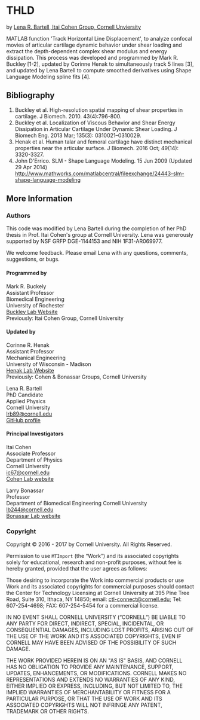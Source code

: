 # THLD
by [Lena R. Bartell, Itai Cohen Group, Cornell Unviersity](#authors)

MATLAB function 'Track Horizontal Line Displacement', to analyze confocal movies of articular cartilage dynamic behavior under shear loading and extract the depth-dependent complex shear modulus and energy dissipation. This process was developed and programmed by Mark R. Buckley [1-2], updated by Corinne Henak to simultaneously track 5 lines [3], and updated by Lena Bartell to compute smoothed derivatives using Shape Language Modeling spline fits [4].

## Bibliography

1. Buckley et al. High-resolution spatial mapping of shear properties in cartilage. J Biomech. 2010. 43(4):796-800.
2. Buckley et al. Localization of Viscous Behavior and Shear Energy Dissipation in Articular Cartilage Under Dynamic Shear Loading. J Biomech Eng. 2013 Mar; 135(3): 0310021–0310029.
3. Henak et al. Human talar and femoral cartilage have distinct mechanical properties near the articular surface. J Biomech. 2016 Oct; 49(14): 3320-3327.
4. John D'Errico. SLM - Shape Language Modeling. 15 Jun 2009 (Updated 29 Apr 2014) http://www.mathworks.com/matlabcentral/fileexchange/24443-slm-shape-language-modeling

## More Information

### Authors

This code was modified by Lena Bartell during the completion of her PhD thesis in Prof. Itai Cohen's group at Cornell University. Lena was generously supported by NSF GRFP DGE-1144153 and NIH 1F31-AR069977. 

We welcome feedback. Please email Lena with any questions, comments, suggestions, or bugs. 

#### Programmed by

Mark R. Buckely  
Assistant Professor  
Biomedical Engineering  
University of Rochester  
[Buckley Lab Website](https://www.urmc.rochester.edu/labs/buckley.aspx)  
Previously: Itai Cohen Group, Cornell University  

#### Updated by

Corinne R. Henak  
Assistant Professor  
Mechanical Engineering  
University of Wisconsin - Madison  
[Henak Lab Website](http://henaklab.engr.wisc.edu/)  
Previously: Cohen & Bonassar Groups, Cornell University  

Lena R. Bartell  
PhD Candidate  
Applied Physics  
Cornell University  
lrb89@cornell.edu  
[GitHub profile](https://github.com/lbartell)  

#### Principal Investigators

Itai Cohen  
Associate Professor  
Department of Physics  
Cornell University  
ic67@cornell.edu  
[Cohen Lab website](http://cohengroup.lassp.cornell.edu/)  

Larry Bonassar  
Professor  
Department of Biomedical Engineering
Cornell University  
lb244@cornell.edu  
[Bonassar Lab website](http://bonassar.research.engineering.cornell.edu/)

### Copyright
Copyright &copy; 2016 - 2017 by Cornell University. All Rights Reserved.
 
Permission to use `MTImport` (the “Work”) and its associated copyrights solely for educational, research and non-profit purposes, without fee is hereby granted, provided that the user agrees as follows:
 
Those desiring to incorporate the Work into commercial products or use Work and its associated copyrights for commercial purposes should contact the Center for Technology Licensing at Cornell University at 395 Pine Tree Road, Suite 310, Ithaca, NY 14850; email: ctl-connect@cornell.edu; Tel: 607-254-4698; FAX: 607-254-5454 for a commercial license.
 
IN NO EVENT SHALL CORNELL UNIVERSITY (“CORNELL”) BE LIABLE TO ANY PARTY FOR DIRECT, INDIRECT, SPECIAL, INCIDENTAL, OR CONSEQUENTIAL DAMAGES, INCLUDING LOST PROFITS, ARISING OUT OF THE USE OF THE WORK AND ITS ASSOCIATED COPYRIGHTS, EVEN IF CORNELL MAY HAVE BEEN ADVISED OF THE POSSIBILITY OF SUCH DAMAGE.
 
THE WORK PROVIDED HEREIN IS ON AN "AS IS" BASIS, AND CORNELL HAS NO OBLIGATION TO PROVIDE ANY MAINTENANCE, SUPPORT, UPDATES, ENHANCEMENTS, OR MODIFICATIONS.  CORNELL MAKES NO REPRESENTATIONS AND EXTENDS NO WARRANTIES OF ANY KIND, EITHER IMPLIED OR EXPRESS, INCLUDING, BUT NOT LIMITED TO, THE IMPLIED WARRANTIES OF MERCHANTABILITY OR FITNESS FOR A PARTICULAR PURPOSE, OR THAT THE USE OF WORK AND ITS ASSOCIATED COPYRIGHTS WILL NOT INFRINGE ANY PATENT, TRADEMARK OR OTHER RIGHTS.